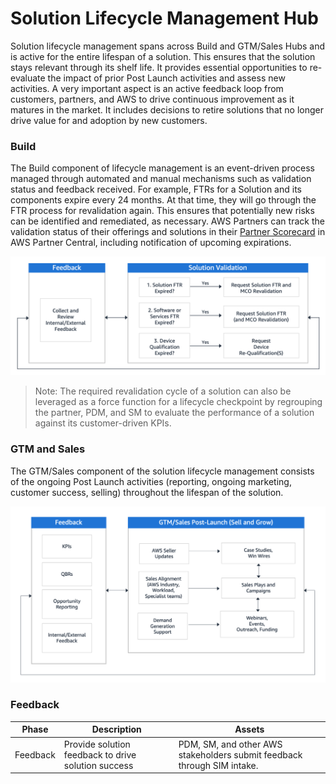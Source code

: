 # Solution Lifecycle Management Hub

Solution lifecycle management spans across Build and GTM/Sales Hubs and is active for the entire lifespan of a solution. This ensures that the solution stays relevant through its shelf life. It provides essential opportunities to re-evaluate the impact of prior Post Launch activities and assess new activities. A very important aspect is an active feedback loop from customers, partners, and AWS to drive continuous improvement as it matures in the market. It includes decisions to retire solutions that no longer drive value for and adoption by new customers.

### Build
The Build component of lifecycle management is an event-driven process managed through automated and manual mechanisms such as validation status and feedback received. For example, FTRs for a Solution and its components expire every 24 months. At that time, they will go through the FTR process for revalidation again. This ensures that potentially new risks can be identified and remediated, as necessary. AWS Partners can track the validation status of their offerings and solutions in their [Partner Scorecard](https://partnercentral.awspartner.com/partnercentral2/s/) in AWS Partner Central, including notification of upcoming expirations.

![SLM Build](/../../../resources/images/slm-build.png)

> Note: The required revalidation cycle of a solution can also be leveraged as a force function for a lifecycle checkpoint by regrouping the partner, PDM, and SM to evaluate the performance of a solution against its customer-driven KPIs.


### GTM and Sales
The GTM/Sales component of the solution lifecycle management consists of the ongoing Post Launch activities (reporting, ongoing marketing, customer success, selling) throughout the lifespan of the solution.

![SLM GTM and Sales](/../../../resources/images/slm-gtm.png)

### Feedback
| Phase | Description | Assets |
| ----- | ----------- | ------ |
| Feedback | Provide solution feedback to drive solution success | PDM, SM, and other AWS stakeholders submit feedback through SIM intake. |